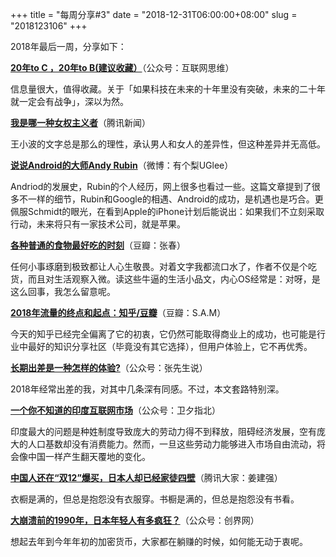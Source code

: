 +++
title = "每周分享#3"
date = "2018-12-31T06:00:00+08:00"
slug = "2018123106"
+++

2018年最后一周，分享如下：

**[20年to C ，20年to B(建议收藏）](https://mp.weixin.qq.com/s/G1TpUdkBryGOXRDCwU90tQ)**（公众号：互联网思维）

信息量很大，值得收藏。关于「如果科技在未来的十年里没有突破，未来的二十年就一定会有战争」，深以为然。

**[我是哪一种女权主义者](https://xw.qq.com/cmsid/20180408A05TO700)**（腾讯新闻）

王小波的文字总是那么的理性，承认男人和女人的差异性，但这种差异并无高低。

**[说说Android的大师Andy Rubin](https://weibo.com/1655747731/H8ty48g9n)**（微博：有个梨UGlee）

Andriod的发展史，Rubin的个人经历，网上很多也看过一些。这篇文章提到了很多不一样的细节，Rubin和Google的相遇、Android的成功，是机遇也是巧合。更佩服Schmidt的眼光，在看到Apple的iPhone计划后能说出：如果我们不立刻采取行动，未来将只有一家技术公司，就是苹果。

**[各种普通的食物最好吃的时刻](https://www.douban.com/note/271409963/)**（豆瓣：张春）

任何小事琢磨到极致都让人心生敬畏。对着文字我都流口水了，作者不仅是个吃货，而且对生活观察入微。读这些牛逼的生活小品文，内心OS经常是：对呀，是这么回事，我怎么留意呢。

**[2018年流量的终点和起点：知乎/豆瓣](https://www.douban.com/note/701777291/)**（豆瓣：S.A.M）

今天的知乎已经完全偏离了它的初衷，它仍然可能取得商业上的成功，也可能是行业中最好的知识分享社区（毕竟没有其它选择），但用户体验上，它不再优秀。

**[长期出差是一种怎样的体验?](https://mp.weixin.qq.com/s/aQnImT9NFJ-v9j7sl4pG-A)**（公众号：张先生说）

2018年经常出差的我，对其中几条深有同感。不过，本文套路特别深。

**[一个你不知道的印度互联网市场](https://mp.weixin.qq.com/s/sTAXQYnOFZNYJtHajgP2hw)**（公众号：卫夕指北）

印度最大的问题是种姓制度导致庞大的劳动力得不到释放，阻碍经济发展，空有庞大的人口基数却没有消费能力。然而，一旦这些劳动力能够进入市场自由流动，将会像中国一样产生翻天覆地的变化。

**[中国人还在“双12”爆买，日本人却已经家徒四壁](http://dajia.qq.com/original/category/jjq20181212.html)**（腾讯大家：姜建强）

衣橱是满的，但总是抱怨没有衣服穿。书橱是满的，但总是抱怨没有书看。

**[大崩溃前的1990年，日本年轻人有多疯狂？](https://mp.weixin.qq.com/s/bQ2_9tk3Fs_aagMS43ciiA)**（公众号：创界网）

想起去年到今年年初的加密货币，大家都在躺赚的时候，如何能无动于衷呢。


